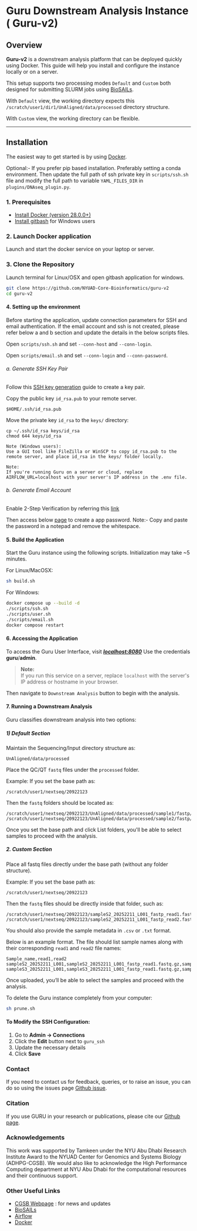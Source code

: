 # Guru Downstream Analysis Instance ( Guru-v2)

## Overview

**Guru-v2** is a downstream analysis platform that can be deployed quickly using Docker. This guide will help you install and configure the instance locally or on a server.

This setup supports two processing modes ```Default``` and ```Custom``` both designed for submitting SLURM jobs using [BioSAILs](https://github.com/nizardrou/BioSAILs-WMS). 

With ```Default``` view, the working directory expects this ```/scratch/user1/dir1/UnAligned/data/processed``` directory structure. 

With ```Custom``` view, the working directory can be flexible.

---

## Installation

The easiest way to get started is by using [Docker](https://www.docker.com/).

Optional:- If you prefer pip based installation. Preferably setting a conda environment. Then update the full path of ssh private key in ```scripts/ssh.sh``` file and modify the full path to variable ```YAML_FILES_DIR``` in ```plugins/DNAseq_plugin.py```.

### 1. Prerequisites

- [Install Docker (version 28.0.0+)](https://www.docker.com/get-started)
- [Install gitbash](https://git-scm.com/downloads) for Windows users

### 2. Launch Docker application 

Launch and start the docker service on your laptop or server. 

### 3. Clone the Repository

Launch terminal for Linux/OSX and open gitbash application for windows.

```bash
git clone https://github.com/NYUAD-Core-Bioinformatics/guru-v2
cd guru-v2
```


#### 4. Setting up the environment

Before starting the application, update connection parameters for SSH and email authentication. 
If the email account and ssh is not created, please refer below a and b section and update the details in the below scripts files.

Open ```scripts/ssh.sh``` and set ```--conn-host``` and ```--conn-login```.

Open ```scripts/email.sh``` and set ```--conn-login``` and ```--conn-password```.


###### a. Generate SSH Key Pair

Follow this [SSH key generation](https://www.ssh.com/academy/ssh/keygen) guide to create a key pair.

Copy the public key ```id_rsa.pub``` to your remote server.
```
$HOME/.ssh/id_rsa.pub
```

Move the private key ```id_rsa``` to the ```keys/``` directory:
```
cp ~/.ssh/id_rsa keys/id_rsa
chmod 644 keys/id_rsa
```

    Note (Windows users):
    Use a GUI tool like FileZilla or WinSCP to copy id_rsa.pub to the remote server, and place id_rsa in the keys/ folder locally.

    Note:
    If you're running Guru on a server or cloud, replace AIRFLOW_URL=localhost with your server's IP address in the .env file.

###### b. Generate Email Account

Enable 2-Step Verification by referring this [link](https://myaccount.google.com/security)

Then access below [page](https://myaccount.google.com/apppasswords) to create a app password. 
Note:- Copy and paste the password in a notepad and remove the whitespace. 



#### 5. Build the Application 

Start the Guru instance using the following scripts. Initialization may take ~5 minutes.

For Linux/MacOSX:

``` bash
sh build.sh
```

For Windows:

``` bash
docker compose up --build -d
./scripts/ssh.sh
./scripts/user.sh
./scripts/email.sh
docker compose restart
```


#### 6. Accessing the Application

To access the Guru User Interface, visit [***localhost:8080***](localhost:8080)
Use the credentials **guru**/**admin**.

> **Note:**  
> If you run this service on a server, replace `localhost` with the server's IP address or hostname in your browser.

Then navigate to ```Downstream Analysis``` button to begin with the analysis. 

#### 7. Running a Downstream Analysis

Guru classifies downstream analysis into two options:

##### 1) Default Section

Maintain the Sequencing/Input directory structure as:
```
UnAligned/data/processed
```
Place the QC/QT ```fastq``` files under the ```processed``` folder.

Example:
If you set the base path as:
```
/scratch/user1/nextseq/20922123
```

Then the ```fastq``` folders should be located as:
```
/scratch/user1/nextseq/20922123/UnAligned/data/processed/sample1/fastp/sample1_read1_fastq.gz
/scratch/user1/nextseq/20922123/UnAligned/data/processed/sample2/fastp/sample2_read1_fastq.gz
```

Once you set the base path and click List folders, you'll be able to select samples to proceed with the analysis.


##### 2. Custom Section

Place all fastq files directly under the base path (without any folder structure).

Example:
If you set the base path as:
```
/scratch/user1/nextseq/20922123
```

Then the ```fastq``` files should be directly inside that folder, such as:
```
/scratch/user1/nextseq/20922123/sampleS2_20252211_L001_fastp_read1.fastq.gz
/scratch/user1/nextseq/20922123/sampleS2_20252211_L001_fastp_read2.fastq.gz
```

You should also provide the sample metadata in ```.csv``` or ```.txt``` format.

Below is an example format. The file should list sample names along with their corresponding ```read1``` and ```read2``` file names:
```
Sample_name,read1,read2
sampleS2_20252211_L001,sampleS2_20252211_L001_fastp_read1.fastq.gz,sampleS2_20252211_L001_fastp_read2.fastq.gz
sampleS3_20252211_L001,sampleS3_20252211_L001_fastp_read1.fastq.gz,sampleS3_20252211_L001_fastp_read2.fastq.gz
```

Once uploaded, you’ll be able to select the samples and proceed with the analysis.


To delete the Guru instance completely from your computer:

``` bash 
sh prune.sh
```

#### To Modify the SSH Configuration:

1. Go to **Admin → Connections**
2. Click the **Edit** button next to `guru_ssh`
3. Update the necessary details
4. Click **Save**


### Contact

If you need to contact us for feedback, queries, or to raise an issue, you can do so using the issues page [Github issue](https://github.com/NYUAD-Core-Bioinformatics/guru-v2/issues).

### Citation

If you use GURU in your research or publications, please cite our [Github page](https://github.com/NYUAD-Core-Bioinformatics/guru-v2).

### Acknowledgements

This work was supported by Tamkeen under the NYU Abu Dhabi Research Institute Award to the NYUAD Center for Genomics and Systems Biology (ADHPG-CGSB). We would also like to acknowledge the High Performance Computing department at NYU Abu Dhabi for the computational resources and their continuous support.

### Other Useful Links

- [CGSB Webpage](https://cgsb.abudhabi.nyu.edu) : for news and updates
- [BioSAILs](https://www.biorxiv.org/content/biorxiv/early/2019/01/02/509455.full.pdf)
- [Airflow](https://airflow.apache.org/) 
- [Docker](https://www.docker.com/)